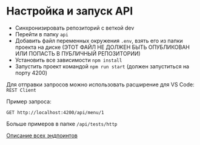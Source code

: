# Настройка и запуск API

- Синхронизировать репозиторий с веткой dev
- Перейти в папку `api`
- Добавить файл переменных окружения `.env`, взять его из папки проекта на диске (ЭТОТ ФАЙЛ НЕ ДОЛЖЕН БЫТЬ ОПУБЛИКОВАН ИЛИ ПОПАСТЬ В ПУБЛИЧНЫЙ РЕПОЗИТОРИИ)
- Установить все зависимости `npm install`
- Запустить проект командой `npm run start` (должен запуститься на порту 4200)

Для отправки запросов можно использовать расширение для VS Code: `REST Client`

Пример запроса:
```http
GET http://localhost:4200/api/menu/1
```

Больше примеров в папке `/api/tests/http`

[Описание всех эндпоинтов](endpoints.md)

